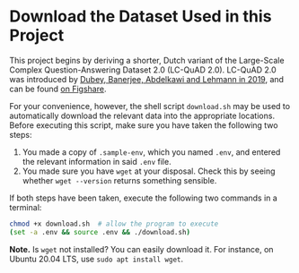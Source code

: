 # Download the Dataset Used in this Project

This project begins by deriving a shorter, Dutch variant of the Large-Scale Complex Question-Answering Dataset 2.0 (LC-QuAD 2.0). LC-QuAD 2.0 was introduced by <a href="ihttps://doi.org/10.1007/978-3-030-30796-7_5">Dubey, Banerjee, Abdelkawi and Lehmann in 2019</a>, and can be found <a href="https://figshare.com/projects/LCQuAD_2_0/62270">on Figshare</a>.

For your convenience, however, the shell script `download.sh` may be used to automatically download the relevant data into the appropriate locations. Before executing this script, make sure you have taken the following two steps:

1. You made a copy of `.sample-env`, which you named `.env`, and entered the relevant information in said `.env` file.
2. You made sure you have `wget` at your disposal. Check this by seeing whether `wget --version` returns something sensible.

If both steps have been taken, execute the following two commands in a terminal:

```sh
chmod +x download.sh  # allow the program to execute
(set -a .env && source .env && ./download.sh)
```

**Note.** Is `wget` not installed? You can easily download it. For instance, on Ubuntu 20.04 LTS, use `sudo apt install wget`.

